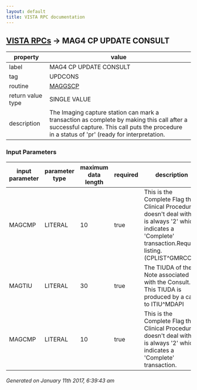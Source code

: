 ```yaml
---
layout: default
title: VISTA RPC documentation
---
```




## [VISTA RPCs](TableOfContent.md) &#8594; MAG4 CP UPDATE CONSULT 

 property | value 
--- | --- 
 label | MAG4 CP UPDATE CONSULT
 tag | UPDCONS
 routine | [MAGGSCP](http://code.osehra.org/dox/Routine_MAGGSCP_source.html)
 return value type | SINGLE VALUE
 description | The Imaging capture station can mark a transaction as complete by making  this call after a successful capture.  This call puts the procedure in  a status of 'pr' (ready for interpretation.

### Input Parameters

| input parameter | parameter type | maximum data length | required | description | 
| --- | --- | --- | --- | --- | 
| MAGCMP | LITERAL | 10 | true | This is the Complete Flag that Clinical Procedures doesn't deal with.  It is always '2' which indicates a 'Complete' transaction.Request listing.  (CPLIST^GMRCCP) | 
| MAGTIU | LITERAL | 30 | true | The TIUDA of the Note associated with the Consult.  This TIUDA is produced by a call to ITIU^MDAPI | 
| MAGCMP | LITERAL | 10 | true | This is the Complete Flag that Clinical Procedures doesn't deal with.It is always '2' which indicates a 'Complete' transaction. | 




 ###### Generated on January 11th 2017, 6:39:43 am